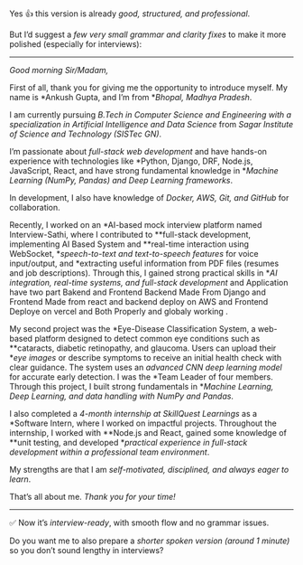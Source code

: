 Yes 👍 this version is already *good, structured, and professional*.

But I’d suggest a *few very small grammar and clarity fixes* to make it more polished (especially for interviews):

---

*Good morning Sir/Madam,*

First of all, thank you for giving me the opportunity to introduce myself.
My name is *Ankush Gupta, and I’m from **Bhopal, Madhya Pradesh*.

I am currently pursuing *B.Tech in Computer Science and Engineering with a specialization in Artificial Intelligence and Data Science* from *Sagar Institute of Science and Technology (SISTec GN)*.

I’m passionate about *full-stack web development* and have hands-on experience with technologies like *Python, Django, DRF, Node.js, JavaScript, React, and have strong fundamental knowledge in **Machine Learning (NumPy, Pandas) and Deep Learning frameworks*.

In development, I also have knowledge of *Docker, AWS, Git, and GitHub* for collaboration.

Recently, I worked on an *AI-based mock interview platform named Interview-Sathi, where I contributed to **full-stack development, implementing AI Based System and **real-time interaction using WebSocket, **speech-to-text and text-to-speech features* for voice input/output, and *extracting useful information from PDF files (resumes and job descriptions). Through this, I gained strong practical skills in **AI integration, real-time systems, and full-stack development* and Application have two part Bakend and Frontend Backend Made From Django and Frontend Made from react and backend deploy on AWS and Frontend Deploye on vercel and Both Properly and globaly working .

My second project was the *Eye-Disease Classification System, a web-based platform designed to detect common eye conditions such as **cataracts, diabetic retinopathy, and glaucoma. Users can upload their **eye images* or describe symptoms to receive an initial health check with clear guidance. The system uses an *advanced CNN deep learning model* for accurate early detection. I was the *Team Leader of four members. Through this project, I built strong fundamentals in **Machine Learning, Deep Learning, and data handling with NumPy and Pandas*.

I also completed a *4-month internship at SkillQuest Learnings* as a *Software Intern, where I worked on impactful projects. Throughout the internship, I worked with **Node.js and React, gained some knowledge of **unit testing, and developed **practical experience in full-stack development within a professional team environment*.

My strengths are that I am *self-motivated, disciplined, and always eager to learn*.

That’s all about me. *Thank you for your time!*

---

✅ Now it’s *interview-ready*, with smooth flow and no grammar issues.

Do you want me to also prepare a *shorter spoken version (around 1 minute)* so you don’t sound lengthy in interviews?
